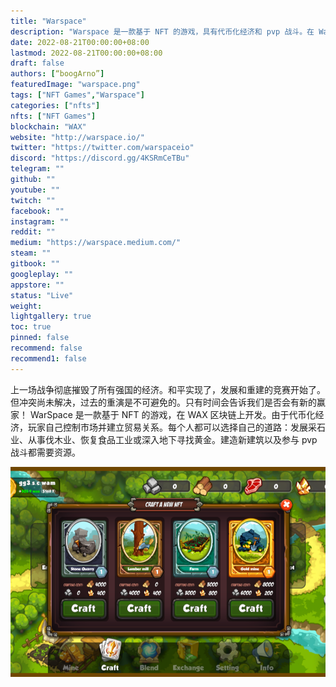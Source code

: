 ```yaml
---
title: "Warspace"
description: "Warspace 是一款基于 NFT 的游戏，具有代币化经济和 pvp 战斗。在 Warspace 世界中选择自己的道路！"
date: 2022-08-21T00:00:00+08:00
lastmod: 2022-08-21T00:00:00+08:00
draft: false
authors: [“boogArno”]
featuredImage: "warspace.png"
tags: ["NFT Games","Warspace"]
categories: ["nfts"]
nfts: ["NFT Games"]
blockchain: "WAX"
website: "http://warspace.io/"
twitter: "https://twitter.com/warspaceio"
discord: "https://discord.gg/4KSRmCeTBu"
telegram: ""
github: ""
youtube: ""
twitch: ""
facebook: ""
instagram: ""
reddit: ""
medium: "https://warspace.medium.com/"
steam: ""
gitbook: ""
googleplay: ""
appstore: ""
status: "Live"
weight: 
lightgallery: true
toc: true
pinned: false
recommend: false
recommend1: false
---
```

上一场战争彻底摧毁了所有强国的经济。和平实现了，发展和重建的竞赛开始了。但冲突尚未解决，过去的重演是不可避免的。只有时间会告诉我们是否会有新的赢家！
WarSpace 是一款基于 NFT 的游戏，在 WAX 区块链上开发。由于代币化经济，玩家自己控制市场并建立贸易关系。每个人都可以选择自己的道路：发展采石业、从事伐木业、恢复食品工业或深入地下寻找黄金。建造新建筑以及参与 pvp 战斗都需要资源。

![warspace-dapp-games-wax-image1_7c41fa2ef51e9b609b25dbf00d552ce9](warspace-dapp-games-wax-image1_7c41fa2ef51e9b609b25dbf00d552ce9.png)
